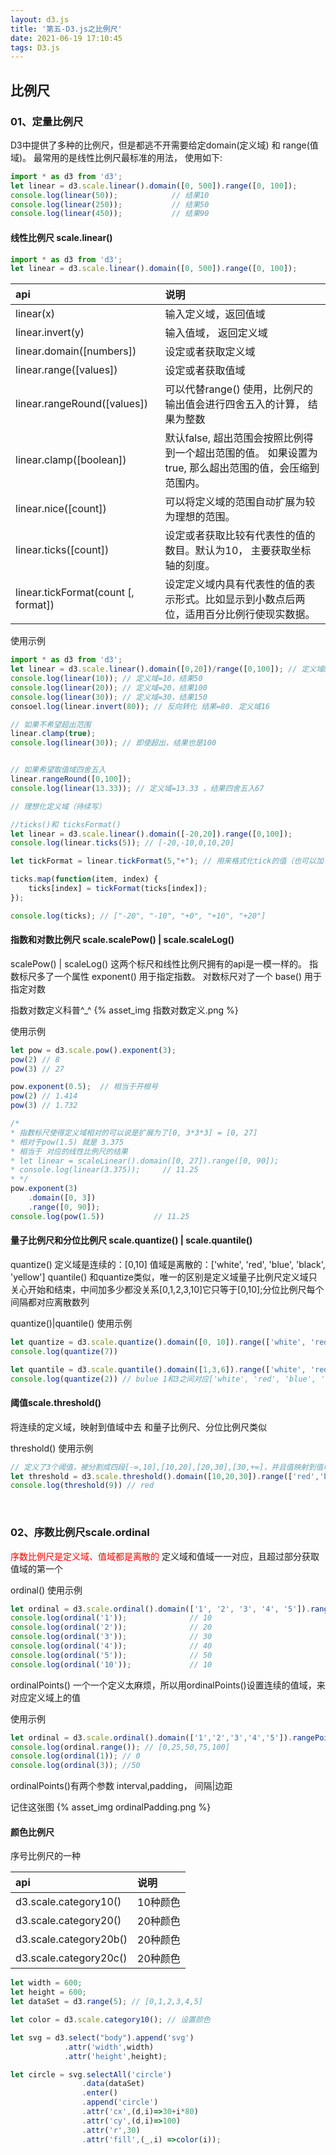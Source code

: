 ```yaml
---
layout: d3.js
title: '第五-D3.js之比例尺'
date: 2021-06-19 17:10:45
tags: D3.js
---
```

## 比例尺

### <div id="class02-01">01、定量比例尺</div>

D3中提供了多种的比例尺，但是都逃不开需要给定domain(定义域) 和 range(值域)。 最常用的是线性比例尺最标准的用法， 使用如下:
```javascript
import * as d3 from 'd3';
let linear = d3.scale.linear().domain([0, 500]).range([0, 100]);
console.log(linear(50));            // 结果10
console.log(linear(250));           // 结果50
console.log(linear(450));           // 结果90
```

#### 线性比例尺 scale.linear()
```typescript
import * as d3 from 'd3';
let linear = d3.scale.linear().domain([0, 500]).range([0, 100]);
```

api | 说明
:- | :-
linear(x) | 输入定义域，返回值域
linear.invert(y) | 输入值域， 返回定义域
linear.domain([numbers]) | 设定或者获取定义域
linear.range([values]) | 设定或者获取值域
linear.rangeRound([values]) | 可以代替range() 使用，比例尺的输出值会进行四舍五入的计算， 结果为整数
linear.clamp([boolean]) | 默认false, 超出范围会按照比例得到一个超出范围的值。 如果设置为true, 那么超出范围的值，会压缩到范围内。
linear.nice([count]) | 可以将定义域的范围自动扩展为较为理想的范围。
linear.ticks([count]) | 设定或者获取比较有代表性的值的数目。默认为10， 主要获取坐标轴的刻度。
linear.tickFormat(count [, format]) | 设定定义域内具有代表性的值的表示形式。比如显示到小数点后两位，适用百分比例行使现实数据。

使用示例
```javascript
import * as d3 from 'd3';
let linear = d3.scale.linear().domain([0,20])/range([0,100]); // 定义域&值域
console.log(linear(10)); // 定义域=10，结果50
console.log(linear(20)); // 定义域=20，结果100
console.log(linear(30)); // 定义域=30，结果150
consoel.log(linear.invert(80)); // 反向转化 结果=80. 定义域16

// 如果不希望超出范围
linear.clamp(true);
console.log(linear(30)); // 即使超出，结果也是100


// 如果希望取值域四舍五入
linear.rangeRound([0,100]);
console.log(linear(13.33)); // 定义域=13.33 ，结果四舍五入67

// 理想化定义域（待续写）

//ticks()和 ticksFormat()
let linear = d3.scale.linear().domain([-20,20]).range([0,100]);
console.log(linear.ticks(5)); // [-20,-10,0,10,20]

let tickFormat = linear.tickFormat(5,"+"); // 用来格式化tick的值（也可以加 + % $ )等

ticks.map(function(item, index) {
    ticks[index] = tickFormat(ticks[index]);
});

console.log(ticks); // ["-20", "-10", "+0", "+10", "+20"]
```

#### 指数和对数比例尺 scale.scalePow() | scale.scaleLog()
scalePow() | scaleLog() 这两个标尺和线性比例尺拥有的api是一模一样的。 指数标尺多了一个属性 exponent() 用于指定指数。 对数标尺对了一个 base() 用于指定对数

指数对数定义科普^_^
{% asset_img 指数对数定义.png %}

使用示例
```javascript
let pow = d3.scale.pow().exponent(3);
pow(2) // 8
pow(3) // 27

pow.exponent(0.5);  // 相当于开根号
pow(2) // 1.414
pow(3) // 1.732

/*
* 指数标尺使得定义域相对的可以说是扩展为了[0, 3*3*3] = [0, 27]
* 相对于pow(1.5) 就是 3.375
* 相当于 对应的线性比例尺的结果
* let linear = scaleLinear().domain([0, 27]).range([0, 90]);
* console.log(linear(3.375));     // 11.25
* */
pow.exponent(3)
    .domain([0, 3])
    .range([0, 90]);
console.log(pow(1.5))           // 11.25
```

#### 量子比例尺和分位比例尺 scale.quantize() | scale.quantile()
quantize()
定义域是连续的：[0,10]
值域是离散的：['white', 'red', 'blue', 'black', 'yellow']
quantile()
和quantize类似，唯一的区别是定义域量子比例尺定义域只关心开始和结束，中间加多少都没关系[0,1,2,3,10]它只等于[0,10];分位比例尺每个间隔都对应离散数列

quantize()|quantile() 使用示例
```javascript
let quantize = d3.scale.quantize().domain([0, 10]).range(['white', 'red', 'blue', 'black', 'yellow']);
console.log(quantize(7))

let quantile = d3.scale.quantile().domain([1,3,6]).range(['white', 'red', 'blue', 'black', 'yellow']);
console.log(quantize(2)) // bulue 1和3之间对应['white', 'red', 'blue', 'black', 'yellow']
```

#### 阈值scale.threshold()
将连续的定义域，映射到值域中去 和量子比例尺、分位比例尺类似

threshold() 使用示例
```javascript
// 定义了3个阈值，被分割成四段[-∞,10],[10,20],[20,30],[30,+∞]，并且值映射到值域['red','blue','green','black']中去
let threshold = d3.scale.threshold().domain([10,20,30]).range(['red','blue','green','black']);
console.log(threshold(9)) // red
```

<br/>

### <div id="class02-01">02、序数比例尺scale.ordinal</div>
<font color='red'>序数比例尺是定义域、值域都是离散的</font>
定义域和值域一一对应，且超过部分获取值域的第一个

ordinal() 使用示例
```javascript
let ordinal = d3.scale.ordinal().domain(['1', '2', '3', '4', '5']).range([10, 20, 30, 40, 50]);
console.log(ordinal('1'));              // 10
console.log(ordinal('2'));              // 20
console.log(ordinal('3'));              // 30
console.log(ordinal('4'));              // 40
console.log(ordinal('5'));              // 50
console.log(ordinal('10'));             // 10
```
ordinalPoints() 一个一个定义太麻烦，所以用ordinalPoints()设置连续的值域，来对应定义域上的值

使用示例
```javascript
let ordinal = d3.scale.ordinal().domain(['1','2','3','4','5']).rangePoints([0,100]);
console.log(ordinal.range()); // [0,25,50,75,100]
console.log(ordinal(1)); // 0
console.log(ordinal(3)); //50
```
ordinalPoints()有两个参数 interval,padding， 间隔|边距

记住这张图
{% asset_img ordinalPadding.png %}


#### 颜色比例尺
序号比例尺的一种

api | 说明
:- | :-
d3.scale.category10() | 10种颜色
d3.scale.category20() | 20种颜色
d3.scale.category20b() | 20种颜色
d3.scale.category20c() | 20种颜色

```javascript
let width = 600;
let height = 600;
let dataSet = d3.range(5); // [0,1,2,3,4,5]

let color = d3.scale.category10(); // 设置颜色

let svg = d3.select("body").append('svg')
            .attr('width',width)
            .attr('height',height);

let circle = svg.selectAll('circle')
                .data(dataSet)
                .enter()
                .append('circle')
                .attr('cx',(d,i)=>30+i*80)
                .attr('cy',(d,i)=>100)
                .attr('r',30)
                .attr('fill',(_,i) =>color(i));
```
